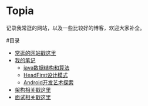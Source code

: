 # Topia
记录我常逛的网站，以及一些比较好的博客，欢迎大家补全。

#目录
- [常逛的网站戳这里](https://github.com/PleaseCallMeCoder/Topia/blob/master/treasure/recommend.md)
- [我的笔记](https://github.com/PleaseCallMeCoder/Topia/tree/master/notes)
  - [java数据结构和算法](https://github.com/PleaseCallMeCoder/Topia/blob/master/notes/data-structures)
  - [HeadFirst设计模式](https://github.com/PleaseCallMeCoder/Topia/tree/master/notes/head-first)
  - [Android开发艺术探索](https://github.com/PleaseCallMeCoder/Topia/blob/master/notes/development-of-art)
- [架构相关戳这里](https://github.com/PleaseCallMeCoder/Topia/tree/master/architecture)
- [面试相关戳这里](https://github.com/PleaseCallMeCoder/Topia/tree/master/interview)
